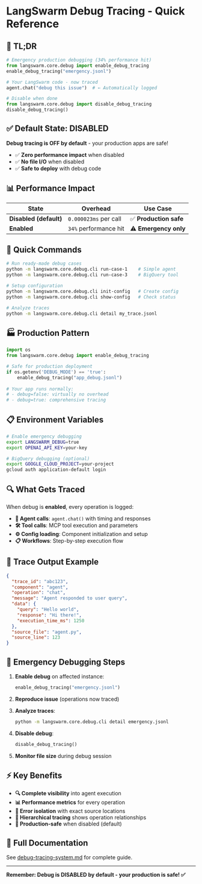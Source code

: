 # LangSwarm Debug Tracing - Quick Reference

## 🚀 TL;DR

```python
# Emergency production debugging (34% performance hit)
from langswarm.core.debug import enable_debug_tracing
enable_debug_tracing("emergency.jsonl")

# Your LangSwarm code - now traced
agent.chat("debug this issue")  # ← Automatically logged

# Disable when done
from langswarm.core.debug import disable_debug_tracing
disable_debug_tracing()
```

## ✅ Default State: DISABLED

**Debug tracing is OFF by default** - your production apps are safe!

- ✅ **Zero performance impact** when disabled
- ✅ **No file I/O** when disabled  
- ✅ **Safe to deploy** with debug code

## 📊 Performance Impact

| State | Overhead | Use Case |
|-------|----------|----------|
| **Disabled (default)** | `0.000023ms` per call | ✅ **Production safe** |
| **Enabled** | `34%` performance hit | ⚠️ **Emergency only** |

## 🔧 Quick Commands

```bash
# Run ready-made debug cases
python -m langswarm.core.debug.cli run-case-1    # Simple agent
python -m langswarm.core.debug.cli run-case-3    # BigQuery tool

# Setup configuration  
python -m langswarm.core.debug.cli init-config   # Create config
python -m langswarm.core.debug.cli show-config   # Check status

# Analyze traces
python -m langswarm.core.debug.cli detail my_trace.jsonl
```

## 🏭 Production Pattern

```python
import os
from langswarm.core.debug import enable_debug_tracing

# Safe for production deployment
if os.getenv('DEBUG_MODE') == 'true':
    enable_debug_tracing("app_debug.jsonl")
    
# Your app runs normally:
# - debug=false: virtually no overhead  
# - debug=true: comprehensive tracing
```

## 📋 Environment Variables

```bash
# Enable emergency debugging
export LANGSWARM_DEBUG=true
export OPENAI_API_KEY=your-key

# BigQuery debugging (optional)
export GOOGLE_CLOUD_PROJECT=your-project
gcloud auth application-default login
```

## 🔍 What Gets Traced

When debug is **enabled**, every operation is logged:

- **🤖 Agent calls**: `agent.chat()` with timing and responses
- **🛠️ Tool calls**: MCP tool execution and parameters  
- **⚙️ Config loading**: Component initialization and setup
- **📋 Workflows**: Step-by-step execution flow

## 📁 Trace Output Example

```json
{
  "trace_id": "abc123",
  "component": "agent", 
  "operation": "chat",
  "message": "Agent responded to user query",
  "data": {
    "query": "Hello world",
    "response": "Hi there!",
    "execution_time_ms": 1250
  },
  "source_file": "agent.py",
  "source_line": 123
}
```

## 🚨 Emergency Debugging Steps

1. **Enable debug** on affected instance:
   ```python
   enable_debug_tracing("emergency.jsonl")
   ```

2. **Reproduce issue** (operations now traced)

3. **Analyze traces**:
   ```bash
   python -m langswarm.core.debug.cli detail emergency.jsonl
   ```

4. **Disable debug**:
   ```python
   disable_debug_tracing()
   ```

5. **Monitor file size** during debug session

## ⚡ Key Benefits

- **🔍 Complete visibility** into agent execution
- **📊 Performance metrics** for every operation
- **🐛 Error isolation** with exact source locations
- **🔗 Hierarchical tracing** shows operation relationships
- **🚀 Production-safe** when disabled (default)

## 📖 Full Documentation

See [debug-tracing-system.md](debug-tracing-system.md) for complete guide.

---

**Remember: Debug is DISABLED by default - your production is safe! ✅**
